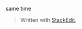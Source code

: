 same time 


> Written with [StackEdit](https://stackedit.io/).
<!--stackedit_data:
eyJoaXN0b3J5IjpbLTY0NTU4Njc0MSw3MzA5OTgxMTZdfQ==
-->